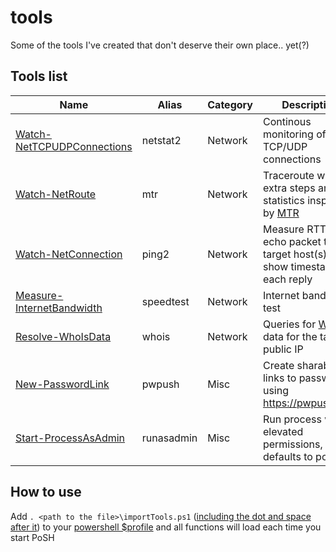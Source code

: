 # tools
Some of the tools I've created that don't deserve their own place.. yet(?)

## Tools list

| Name | Alias | Category | Description |
| ---- | ----- | -------- | ----------- |
| [Watch-NetTCPUDPConnections](Watch-NetTCPUDPConnections)  | netstat2  | Network   | Continous monitoring of TCP/UDP connections |
| [Watch-NetRoute](Watch-NetRoute)                          | mtr       | Network   | Traceroute with extra steps and statistics inspired by [MTR](https://en.wikipedia.org/wiki/MTR_(software)) |
| [Watch-NetConnection](Watch-NetConnection)                | ping2     | Network   | Measure RTT for echo packet to target host(s) and show timestamp for each reply |
| [Measure-InternetBandwidth](Measure-InternetBandwidth)    | speedtest | Network   | Internet bandwidth test |
| [Resolve-WhoIsData](Resolve-WhoIsData)                    | whois     | Network   | Queries for [WHOIS](https://en.wikipedia.org/wiki/WHOIS) data for the target public IP |
| [New-PasswordLink](New-PasswordLink)                      | pwpush    | Misc      | Create sharable links to passwords using https://pwpush.com |
| [Start-ProcessAsAdmin](Start-ProcessAsAdmin)              | runasadmin| Misc      | Run process with elevated permissions, defaults to posh |

## How to use
Add `. <path to the file>\importTools.ps1` ([including the dot and space after it](https://docs.microsoft.com/en-us/powershell/module/microsoft.powershell.core/about/about_scripts?view=powershell-5.1#script-scope-and-dot-sourcing)) to your [powershell $profile](https://docs.microsoft.com/en-us/powershell/module/microsoft.powershell.core/about/about_profiles?view=powershell-5.1) and all functions will load each time you start PoSH